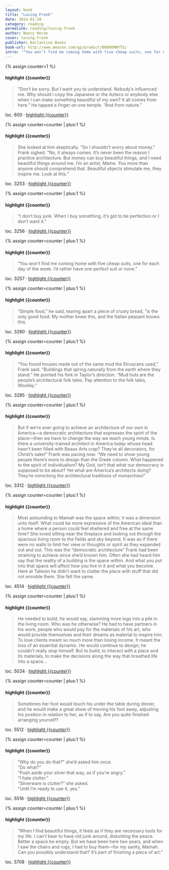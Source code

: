 ```yaml
---
layout: book
title: "Loving Frank"
date: 2014-01-28
category: reading
permalink: reading/loving-frank
author: Nancy Horan
cover: loving-frank
publisher: Ballantine Books
book-url: http://www.amazon.com/gp/product/B000URWYTS/
intro: '“You won’t find me coming home with five cheap suits, one for each day of the week. I’d rather have one perfect suit or none.”'
---
```


{% assign counter=1 %}
#### highlight {{counter}}
>“Don’t be sorry. But I want you to understand. Nobody’s influenced me. Why should I copy the Japanese or the Aztecs or anybody else when I can make something beautiful of my own? It all comes from here.” He tapped a finger on one temple. “And from nature.”

loc. 600 &middot; [highlight {{counter}}](#highlight-{{counter}})

{% assign counter=counter | plus:1 %}
#### highlight {{counter}}
>She looked at him skeptically. “So I shouldn’t worry about money.” Frank sighed. “No, it always comes. It’s never been the reason I practice architecture. But money can buy beautiful things, and I need beautiful things around me. I’m an artist, Mame. You more than anyone should comprehend that. Beautiful objects stimulate me, they inspire me. Look at this.”

loc. 3253 &middot; [highlight {{counter}}](#highlight-{{counter}})

{% assign counter=counter | plus:1 %}
#### highlight {{counter}}
>“I don’t buy junk. When I buy something, it’s got to be perfection or I don’t want it.”

loc. 3256 &middot; [highlight {{counter}}](#highlight-{{counter}})

{% assign counter=counter | plus:1 %}
#### highlight {{counter}}
>“You won’t find me coming home with five cheap suits, one for each day of the week. I’d rather have one perfect suit or none.”

loc. 3257 &middot; [highlight {{counter}}](#highlight-{{counter}})

{% assign counter=counter | plus:1 %}
#### highlight {{counter}}
>“Simple food,” he said, tearing apart a piece of crusty bread, “is the only good food. My mother knew this, and the Italian peasant knows this.

loc. 3280 &middot; [highlight {{counter}}](#highlight-{{counter}})

{% assign counter=counter | plus:1 %}
#### highlight {{counter}}
>“You found houses made out of the same mud the Etruscans used,” Frank said. “Buildings that spring naturally from the earth where they stand.” He pointed his fork in Taylor’s direction. “Mud huts are the people’s architectural folk tales. Pay attention to the folk tales, Woolley.”

loc. 3285 &middot; [highlight {{counter}}](#highlight-{{counter}})

{% assign counter=counter | plus:1 %}
#### highlight {{counter}}
>But if we’re ever going to achieve an architecture of our own in America—a democratic architecture that expresses the spirit of the place—then we have to change the way we teach young minds. Is there a university-trained architect in America today whose head hasn’t been filled with Beaux Arts crap? They’re all decorators, for Christ’s sake!” Frank was pacing now. “We need to show young people there’s more to design than the Greek column. What happened to the spirit of individualism? My God, isn’t that what our democracy is supposed to be about? Yet what are America’s architects doing? They’re mimicking the architectural traditions of monarchies!”

loc. 3312 &middot; [highlight {{counter}}](#highlight-{{counter}})

{% assign counter=counter | plus:1 %}
#### highlight {{counter}}
>Most astounding to Mamah was the space within; it was a dimension unto itself. What could be more expressive of the American ideal than a home where a person could feel sheltered and free at the same time? She loved sitting near the fireplace and looking out through the spacious living room to the fields and sky beyond. It was as if there were no walls to limit her view or thoughts or spirit as they expanded out and out. This was the “democratic architecture” Frank had been straining to achieve since she’d known him. Often she had heard him say that the reality of a building is the space within. And what you put into that space will affect how you live in it and what you become. Here at Taliesin he didn’t want to clutter the place with stuff that did not ennoble them. She felt the same.

loc. 4514 &middot; [highlight {{counter}}](#highlight-{{counter}})

{% assign counter=counter | plus:1 %}
#### highlight {{counter}}
>He needed to build, he would say, slamming more logs into a pile in the living room. Who was he otherwise? He had to have partners in his work, people who would pay for the materials of his art, who would provide themselves and their dreams as material to inspire him. To lose clients meant so much more than losing income. It meant the loss of an essential dynamic. He would continue to design; he couldn’t really stop himself. But to build, to interact with a place and its materials, to make the decisions along the way that breathed life into a space…

loc. 5024 &middot; [highlight {{counter}}](#highlight-{{counter}})

{% assign counter=counter | plus:1 %}
#### highlight {{counter}}
>Sometimes her foot would touch his under the table during dinner, and he would make a great show of moving his foot away, adjusting his position in relation to her, as if to say, Are you quite finished arranging yourself?

loc. 5512 &middot; [highlight {{counter}}](#highlight-{{counter}})

{% assign counter=counter | plus:1 %}
#### highlight {{counter}}
>“Why do you do that?” she’d asked him once.  
“Do what?”  
“Push aside your silver that way, as if you’re angry.”  
“I hate clutter.”  
“Silverware is clutter?” she asked.  
“Until I’m ready to use it, yes.”

loc. 5516 &middot; [highlight {{counter}}](#highlight-{{counter}})

{% assign counter=counter | plus:1 %}
#### highlight {{counter}}
>“When I find beautiful things, it feels as if they are necessary tools for my life. I can’t bear to have old junk around, disturbing the peace. Better a space be empty. But we have been here two years, and when I saw the chairs and rugs, I had to buy them—for my sanity, Mamah. Can you possibly understand that? It’s part of finishing a piece of art.”

loc. 5708 &middot; [highlight {{counter}}](#highlight-{{counter}})

